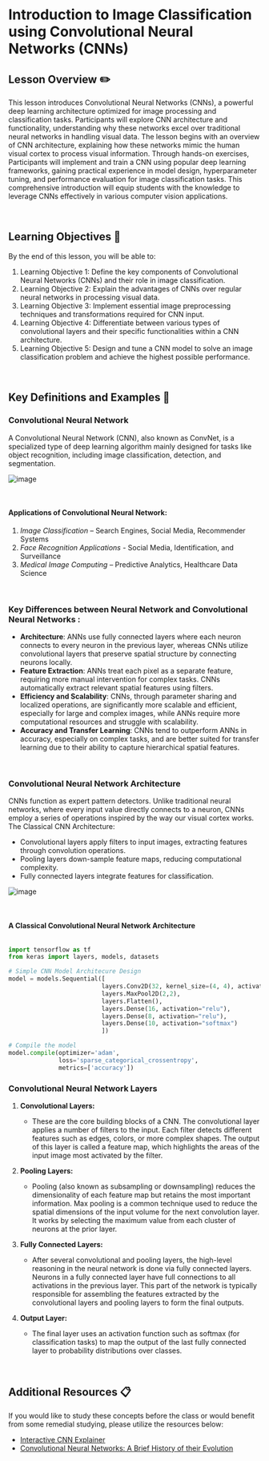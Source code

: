 # Introduction to Image Classification using Convolutional Neural Networks (CNNs)

## Lesson Overview :pencil2:

This lesson introduces Convolutional Neural Networks (CNNs), a powerful deep learning architecture optimized for image processing and classification tasks. Participants will explore CNN architecture and functionality, understanding why these networks excel over traditional neural networks in handling visual data. The lesson begins with an overview of CNN architecture, explaining how these networks mimic the human visual cortex to process visual information. Through hands-on exercises, Participants will implement and train a CNN using popular deep learning frameworks, gaining practical experience in model design, hyperparameter tuning, and performance evaluation for image classification tasks. This comprehensive introduction will equip students with the knowledge to leverage CNNs effectively in various computer vision applications.

<br>  <!-- don't remove -->

## Learning Objectives :notebook:

By the end of this lesson, you will be able to:

1. Learning Objective 1: Define the key components of Convolutional Neural Networks (CNNs) and their role in image classification.
2. Learning Objective 2: Explain the advantages of CNNs over regular neural networks in processing visual data.
3. Learning Objective 3: Implement essential image preprocessing techniques and transformations required for CNN input.
4. Learning Objective 4: Differentiate between various types of convolutional layers and their specific functionalities within a CNN architecture.
5. Learning Objective 5: Design and tune a CNN model to solve an image classification problem and achieve the highest possible performance.

<br>

## Key Definitions and Examples :key:

### Convolutional Neural Network

A Convolutional Neural Network (CNN), also known as ConvNet, is a specialized type of deep learning algorithm mainly designed for tasks like object recognition, including image classification, detection, and segmentation.

![image](https://github.com/user-attachments/assets/cf93a607-f366-4502-8b4f-482d0a037c4d)

<br>  <!-- don't remove -->

#### Applications of Convolutional Neural Network:

1. *Image Classification* – Search Engines, Social Media, Recommender Systems
2. *Face Recognition Applications* - Social Media, Identification, and Surveillance
3. *Medical Image Computing* – Predictive Analytics, Healthcare Data Science
   
<br>  <!-- don't remove -->

### Key Differences between Neural Network and Convolutional Neural Networks :

- **Architecture**: ANNs use fully connected layers where each neuron connects to every neuron in the previous layer, whereas CNNs utilize convolutional layers that preserve spatial structure by connecting neurons locally.
- **Feature Extraction**: ANNs treat each pixel as a separate feature, requiring more manual intervention for complex tasks. CNNs automatically extract relevant spatial features using filters.
- **Efficiency and Scalability**: CNNs, through parameter sharing and localized operations, are significantly more scalable and efficient, especially for large and complex images, while ANNs require more computational resources and struggle with scalability.
- **Accuracy and Transfer Learning**: CNNs tend to outperform ANNs in accuracy, especially on complex tasks, and are better suited for transfer learning due to their ability to capture hierarchical spatial features.


<br>  <!-- don't remove -->

### Convolutional Neural Network Architecture

CNNs function as expert pattern detectors. Unlike traditional neural networks, where every input value directly connects to a neuron, CNNs employ a series of operations inspired by the way our visual cortex works.
The Classical CNN Architecture:
- Convolutional layers apply filters to input images, extracting features through convolution operations. 
- Pooling layers down-sample feature maps, reducing computational complexity. 
- Fully connected layers integrate features for classification.

![image](https://github.com/user-attachments/assets/575f0c81-f062-4f72-ae09-5e3d29ffa0f7)

<br>  <!-- don't remove -->

#### A Classical Convolutional Neural Network Architecture

```python

import tensorflow as tf
from keras import layers, models, datasets

# Simple CNN Model Architecure Design
model = models.Sequential([
                          layers.Conv2D(32, kernel_size=(4, 4), activation='relu', input_shape=(28, 28,1)),
                          layers.MaxPool2D(2,2),
                          layers.Flatten(),
                          layers.Dense(16, activation="relu"),
                          layers.Dense(8, activation="relu"),
                          layers.Dense(10, activation="softmax")
                          ])

# Compile the model
model.compile(optimizer='adam',
              loss='sparse_categorical_crossentropy',
              metrics=['accuracy'])
```

### Convolutional Neural Network Layers

 1. **Convolutional Layers:**
    - These are the core building blocks of a CNN. The convolutional layer applies a number of filters to the input. Each filter detects different features such as edges, colors, or more complex shapes. The output of this layer is called a feature map, which highlights the areas of the input image most activated by the filter.
 
 2. **Pooling Layers:**
    - Pooling (also known as subsampling or downsampling) reduces the dimensionality of each feature map but retains the most important information. Max pooling is a common technique used to reduce the spatial dimensions of the input volume for the next convolution layer. It works by selecting the maximum value from each cluster of neurons at the prior layer.
 
 3. **Fully Connected Layers:**
    - After several convolutional and pooling layers, the high-level reasoning in the neural network is done via fully connected layers. Neurons in a fully connected layer have full connections to all activations in the previous layer. This part of the network is typically responsible for assembling the features extracted by the convolutional layers and pooling layers to form the final outputs.
 
 4. **Output Layer:**
    - The final layer uses an activation function such as softmax (for classification tasks) to map the output of the last fully connected layer to probability distributions over classes.


<br>  <!-- don't remove -->


## Additional Resources :clipboard: 

If you would like to study these concepts before the class or would benefit from some remedial studying, please utilize the resources below:

- [Interactive CNN Explainer](https://deeplizard.com/resource/pavq7noze2)
- [Convolutional Neural Networks: A Brief History of their Evolution](https://medium.com/appyhigh-technology-blog/convolutional-neural-networks-a-brief-history-of-their-evolution-ee3405568597)

